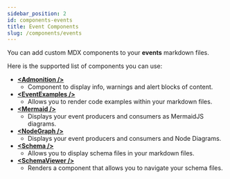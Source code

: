 ```yaml
---
sidebar_position: 2
id: components-events
title: Event Components
slug: /components/events
---  
```


You can add custom MDX components to your **events** markdown files.

Here is the supported list of components you can use:

- **[\<Admonition /\>](/docs/components/overview#admonition-)**
    - Component to display info, warnings and alert blocks of content.
- **[\<EventExamples /\>](/docs/components/overview#eventexamples-)**
    - Allows you to render code examples within your markdown files.
- **[\<Mermaid /\>](/docs/components/overview#mermaid-)**
    - Displays your event producers and consumers as MermaidJS diagrams.
- **[\<NodeGraph /\>](/docs/components/overview#nodegraph-)**
    - Displays your event producers and consumers and Node Diagrams.
- **[\<Schema /\>](/docs/components/overview#schema-)**
    -  Allows you to display schema files in your markdown files.
- **[\<SchemaViewer /\>](/docs/components/overview#schemaviewer-)**
    - Renders a component that allows you to navigate your schema files.

